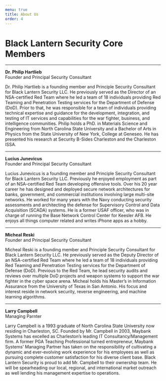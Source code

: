 ```yaml
---
menu: true
title: About Us
order: 4
---
```


# Black Lantern Security Core Members

---

**Dr. Philip Hartlieb**  
Founder and Principal Security Consultant

Dr. Philip Hartlieb is a founding member and Principle Security Consultant for Black Lantern Security LLC. He previously served as the Director of an NSA-certified Red Team where he led a team of 18 individuals providing Red Teaming and Penetration Testing services for the Department of Defense (DoD). Prior to that, he was responsible for a team of individuals providing technical expertise and guidance for the development, integration, and testing of IT services and capabilities for the war fighter, business, and intelligence communities. Philip holds a PhD. in Materials Science and Engineering from North Carolina State University and a Bachelor of Arts in Physics from the State University of New York, College at Geneseo. He has presented his research at Security B-Sides Charleston and the Charleston ISSA.

---

**Lucius Junevicus**  
Founder and Principal Security Consultant

Lucius Junevicus is a founding member and Principle Security Consultant for Black Lantern Security LLC.  Previously he enjoyed employment as part of an NSA-certified Red Team developing offensive tools. Over his 20 year career he has designed and deployed secure network architectures for banks, government, and commercial institutions involving large multi-site networks. He worked for many years with the Navy conducting security assessments and architecting the defense for Supervisory Control and Data Acquisition (SCADA) systems.  He is a former USAF officer, who was in charge of running the Base Network Control Center for Keesler AFB.  He enjoys all things computer related and writes iPhone apps as a hobby.

---

**Micheal Reski**  
Founder and Principal Security Consultant

Micheal Reski is a founding member and Principle Security Consultant for Black Lantern Security LLC. He previously served as the Deputy Director of an NSA-certified Red Team where he led a team of 18 individuals providing Red Teaming and Penetration Testing services for the Department of Defense (DoD). Previous to the Red Team, he lead security audits and reviews over multiple DoD projects and weapon systems to support the war fighter in the cyber space arena. Micheal holds his Master’s in Information Assurance from the University of Texas in San Antonio. His focus and interest reside in network security, reverse engineering, and machine learning algorithms.

---

**Larry Campbell**  
Managing Parnter

Larry Campbell is a 1993 graduate of North Carolina State University now residing in Charleston, SC. Founded by Mr. Campbell in 2003, Maybank Systems has excelled as Charleston’s leading IT Consultancy/Management firm. A former PGA Teaching Professional turned entrepreneur, Maybank Systems’ Managing Partner has taken on the responsibility of cultivating a dynamic and ever-evolving work experience for his employees as well as pursuing complete customer satisfaction for his diverse client base. Black Lantern Security is proud to add Mr. Campbell to their ownership team.  He will be spearheading our local, regional, and international market outreach as well lending his management expertise to operations. 


